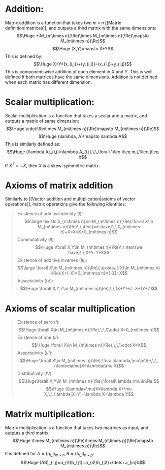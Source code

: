 
# Addition:

Matrix addition is a function that takes two $m\times n$ [[Matrix definition|matrices]], and outputs a third matrix with the same dimensions:
$$\Huge +:M_{m\times n}(\Re)\times M_{m\times n}(\Re)\mapsto M_{m\times n}(\Re)$$
$$\Huge (X,Y)\mapsto X+Y$$
This is defined by:
$$\Huge X+Y=(x_{i,j})+(y_{i,j})=(x_{i,j}+y_{i,j})$$
This is component-wise addition of each element in $X$ and $Y$. This is well defined if both matrices have the same dimensions. Addition is not defined when each matric has different dimension.

# Scalar multiplication:

Scalar multiplication is a function that takes a scalar and a matrix, and outputs a matrix of same dimension:
$$\Huge \cdot:\Re\times M_{m\times n}(\Re)\mapsto M_{m\times n}(\Re)$$
$$\Huge (\lambda, A)\mapsto \lambda A$$
This is similarly defined as:$$\Huge (\lambda A)_{i,j}=\lambda A_{i.j},\,\,\forall 1\leq i\leq m,\,1\leq j\leq n$$
If $X^T=-X$, then $X$ is a skew-symmetric matrix.

# Axioms of matrix addition

Similarly to [[Vector addition and multiplication|axioms of vector operations]], matrix operations give the following identities:
> Existence of additive identity ($I$):$$\large \exists 0_{m\times n}\in M_{m\times n}(\Re):\forall X\in M_{m\times n}(\Re)\,\,\text{we have}\,\,0_{m\times n}+X=X=X+0_{m\times n}$$
> Commutativity ($II$):$$\Huge \forall X,Y\in M_{m\times n}(\Re)\,\,\text{we have}\,\,X+Y=Y+X$$
> Existence of additive inverses ($III$):$$\large \forall X\in M_{m\times  n}(\Re)\,\exists\,(-X)\in M_{m\times n}(\Re):X+(-X)=0_{m\times n}=(-X)+X$$
> 	Associativity ($IV$):$$\Huge \forall X,Y,Z\in M_{m\times n}(\Re),\,\,(X+Y)+Z=X+(Y+Z)$$


# Axioms of scalar multiplication

> Existence of zero ($I$):$$\Huge \forall X\in M_{m\times n}(\Re),\,\,0\cdot X=0_{m\times n}$$
> Existence of one ($II$):$$\Huge \forall X\in M_{m\times n}(\Re),\,\,1\cdot X=X$$
> Associativity ($III$):$$\Huge \forall X\in M_{m\times n}(\Re),\forall\lambda,\mu\in\Re,\,\,(\lambda\mu)X=\lambda(\mu X)$$
> Distributivity ($IV$):$$\Huge\forall X,Y\in M_{m\times n}(\Re),\forall\lambda,\mu\in\Re:$$$$\Huge (\lambda+\mu)X=\lambda X+\mu X,\,\,\lambda(X+Y)=\lambda X+\lambda Y$$

# Matrix multiplication:

Matrix multiplication is a function that takes two matrices as input, and outputs a third matrix:$$\Huge \times:M_{m\times n}(\Re)\times M_{n\times p}(\Re)\mapsto M_{m\times p}(\Re)$$
It is defined for $A=(a_{i,j})_{m\times n},B=(b_{i,j})_{n\times p}$:
$$\Huge (AB)_{i,j}=a_{i1}b_{j1}+a_{i2}b_{j2}+\dots+a_{in}b$$